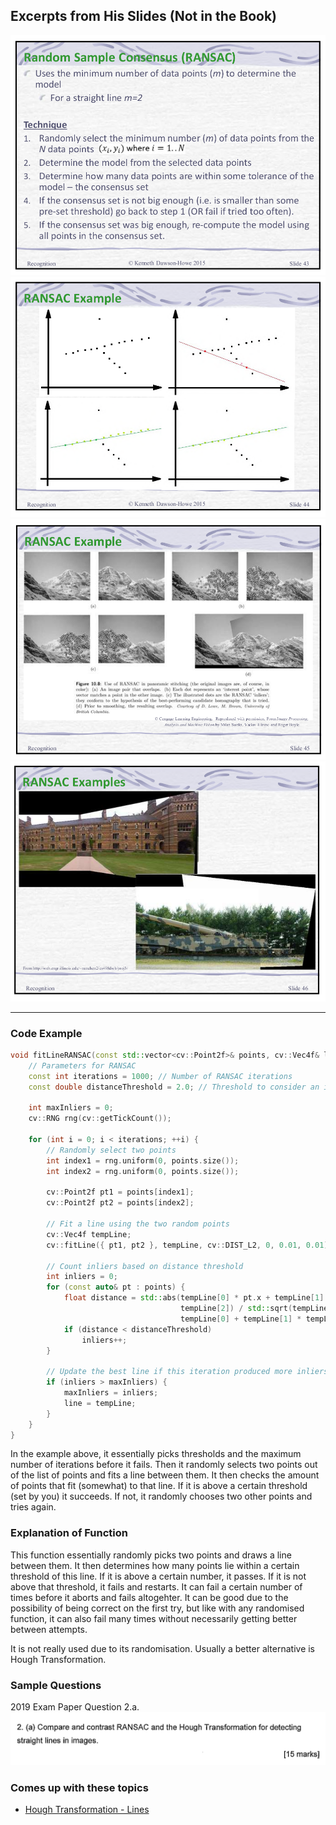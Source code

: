 ## Excerpts from His Slides (Not in the Book)
![Screenshot from 2023-12-08 13-26-22.png](../../_resources/Screenshot%20from%202023-12-08%2013-26-22.png)
![Screenshot from 2023-12-08 13-26-28.png](../../_resources/Screenshot%20from%202023-12-08%2013-26-28.png)
![Screenshot from 2023-12-08 13-26-39.png](../../_resources/Screenshot%20from%202023-12-08%2013-26-39.png)
![Screenshot from 2023-12-08 13-26-51.png](../../_resources/Screenshot%20from%202023-12-08%2013-26-51.png)

---

### Code Example
```c++
void fitLineRANSAC(const std::vector<cv::Point2f>& points, cv::Vec4f& line) {
    // Parameters for RANSAC
    const int iterations = 1000; // Number of RANSAC iterations
    const double distanceThreshold = 2.0; // Threshold to consider an inlier

    int maxInliers = 0;
    cv::RNG rng(cv::getTickCount());

    for (int i = 0; i < iterations; ++i) {
        // Randomly select two points
        int index1 = rng.uniform(0, points.size());
        int index2 = rng.uniform(0, points.size());

        cv::Point2f pt1 = points[index1];
        cv::Point2f pt2 = points[index2];

        // Fit a line using the two random points
        cv::Vec4f tempLine;
        cv::fitLine({ pt1, pt2 }, tempLine, cv::DIST_L2, 0, 0.01, 0.01);

        // Count inliers based on distance threshold
        int inliers = 0;
        for (const auto& pt : points) {
            float distance = std::abs(tempLine[0] * pt.x + tempLine[1] * pt.y + 
									  tempLine[2]) / std::sqrt(tempLine[0] * 
									  tempLine[0] + tempLine[1]	* tempLine[1]);
            if (distance < distanceThreshold)
                inliers++;
        }

        // Update the best line if this iteration produced more inliers
        if (inliers > maxInliers) {
            maxInliers = inliers;
            line = tempLine;
        }
    }
}
```
In the example above, it essentially picks thresholds and the maximum number of iterations before it fails. Then it randomly selects two points out of the list of points and fits a line between them. It then checks the amount of points that fit (somewhat) to that line. If it is above a certain threshold (set by you) it succeeds. If not, it randomly chooses two other points and tries again. 

### Explanation of Function
This function essentially randomly picks two points and draws a line between them. It then determines how many points lie within a certain threshold of this line. If it is above a certain number, it passes. If it is not above that threshold, it fails and restarts. It can fail a certain number of times before it aborts and fails altogehter. It can be good due to the possibility of being correct on the first try, but like with any randomised function, it can also fail many times without necessarily getting better between attempts. 

It is not really used due to its randomisation. Usually a better alternative is Hough Transformation.

### Sample Questions
2019 Exam Paper Question 2.a.
![97d7ca435dc87a1a386693cd350f1bbb.png](../../_resources/97d7ca435dc87a1a386693cd350f1bbb.png)

### Comes up with these topics
- [Hough Transformation - Lines](../../Computer%20Vision/Topics/Hough%20Transformation%20-%20Lines.md)